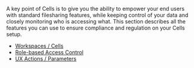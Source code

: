 A key point of Cells is to give you the ability to empower your end users with standard filesharing features, while keeping control of your data and closely monitoring who is accessing what. This section describes all the features you can use to ensure compliance and regulation on your Cells setup.

- [Workspaces / Cells](../workspaces-cells/)
- [Role-based Access Control](../role-based-access-control/)
- [UX Actions / Parameters](../ux-actions-parameters/)
